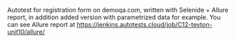 Autotest for registration form on demoqa.com, written with Selenide + Allure report, in addition added version with parametrized data for example.
You can see Allure report at https://jenkins.autotests.cloud/job/C12-tevton-unit10/allure/